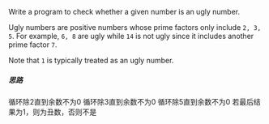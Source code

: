 Write a program to check whether a given number is an ugly number.

Ugly numbers are positive numbers whose prime factors only include `2, 3, 5`. For example, `6, 8` are ugly while `14` is not ugly since it includes another prime factor `7`.

Note that `1` is typically treated as an ugly number.


##### 思路
循环除2直到余数不为0
循环除3直到余数不为0
循环除5直到余数不为0
若最后结果为1，则为丑数，否则不是